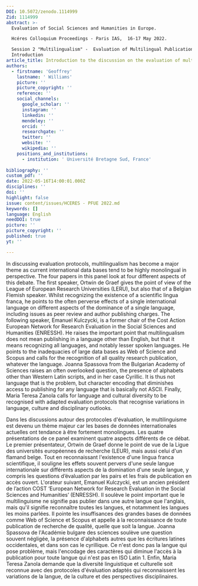 ```yaml
---
DOI: 10.5072/zenodo.1114999
Zid: 1114999
abstract: >-
  Evaluation of Social Sciences and Humanities in Europe.

  Hcéres Colloquium Proceedings - Paris IAS,  16-17 May 2022.

  Session 2 "Multilingualism" -  Evaluation of Multilingual Publications -
  Introduction
article_title: Introduction to the discussion on the evaluation of multilingual publications
authors:
  - firstname: 'Geoffrey'
    lastname: ' Williams'
    picture: ''
    picture_copyright: ''
    reference: ''
    social_channels:
      google_scholar: ''
      instagram: ''
      linkedin: ''
      mendeley: ''
      orcid: ''
      researchgate: ''
      twitter: ''
      website: ''
      wikipedia: ''
    positions_and_institutions:
      - institution: ' Université Bretagne Sud, France'
    
bibliography: ''
custom_pdf: ''
date: 2022-05-16T14:00:01.000Z
disciplines: ''
doi: ''
highlight: false
issue: content/issues/HCERES - PFUE 2022.md
keywords: []
language: English
needDOI: true
picture: ''
picture_copyright: ''
published: true
yt: ''

---
```

In discussing evaluation protocols, multilingualism has become a major theme as current international data bases tend to be highly monolingual in perspective. The four papers in this panel look at four different aspects of this debate. The first speaker, Ortwin de Graef gives the point of view of the League of European Research Universities (LERU), but also that of a Belgian Flemish speaker. Whilst recognizing the existence of a scientific lingua franca, he points to the often perverse effects of a single international language on different aspects of the dominance of a single language, including issues as peer review and author publishing charges. The following speaker, Emanuel Kulczycki, is a former chair of the Cost Action European Network for Research Evaluation in the Social Sciences and Humanities (ENRESSH). He raises the important point that multilingualism does not mean publishing in a language other than English, but that it means recognizing all languages, and notably lesser spoken languages. He points to the inadequacies of large data bases as Web of Science and Scopus and calls for the recognition of all quality research publication, whatever the language. Joanna Spassova from the Bulgarian Academy of Sciences raises an often overlooked question, the presence of alphabets other than Western Latin scripts, and in her case Cyrillic. It is thus not language that is the problem, but character encoding that diminishes access to publishing for any language that is basically not ASCII. Finally, Maria Teresa Zanola calls for language and cultural diversity to be recognised with adapted evaluation protocols that recognise variations in language, culture and disciplinary outlooks.

Dans les discussions autour des protocoles d'évaluation, le multilinguisme est devenu un thème majeur car les bases de données internationales actuelles ont tendance à être fortement monolingues. Les quatre présentations de ce panel examinent quatre aspects différents de ce débat. Le premier présentateur, Ortwin de Graef donne le point de vue de la Ligue des universités européennes de recherche (LEUR), mais aussi celui d'un flamand belge. Tout en reconnaissant l'existence d'une lingua franca scientifique, il souligne les effets souvent pervers d'une seule langue internationale sur différents aspects de la domination d'une seule langue, y compris les questions d’évaluation par les pairs et les frais de publication en accès ouvert. L'orateur suivant, Emanuel Kulczycki, est un ancien président de l’action COST ‘European Network for Research Evaluation in the Social Sciences and Humanities’ (ENRESSH). Il soulève le point important que le multilinguisme ne signifie pas publier dans une autre langue que l'anglais, mais qu'il signifie reconnaître toutes les langues, et notamment les langues les moins parlées. Il pointe les insuffisances des grandes bases de données comme Web of Science et Scopus et appelle à la reconnaissance de toute publication de recherche de qualité, quelle que soit la langue. Joanna Spassova de l'Académie bulgare des sciences soulève une question souvent négligée, la présence d'alphabets autres que les écritures latines occidentales, et dans son cas le cyrillique. Ce n'est donc pas la langue qui pose problème, mais l'encodage des caractères qui diminue l'accès à la publication pour toute langue qui n'est pas en ISO Latin 1. Enfin, Maria Teresa Zanola demande que la diversité linguistique et culturelle soit reconnue avec des protocoles d'évaluation adaptés qui reconnaissent les variations de la langue, de la culture et des perspectives disciplinaires.